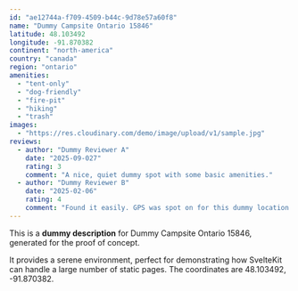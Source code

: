 ```yaml
---
id: "ae12744a-f709-4509-b44c-9d78e57a60f8"
name: "Dummy Campsite Ontario 15846"
latitude: 48.103492
longitude: -91.870382
continent: "north-america"
country: "canada"
region: "ontario"
amenities:
  - "tent-only"
  - "dog-friendly"
  - "fire-pit"
  - "hiking"
  - "trash"
images:
  - "https://res.cloudinary.com/demo/image/upload/v1/sample.jpg"
reviews:
  - author: "Dummy Reviewer A"
    date: "2025-09-027"
    rating: 3
    comment: "A nice, quiet dummy spot with some basic amenities."
  - author: "Dummy Reviewer B"
    date: "2025-02-06"
    rating: 4
    comment: "Found it easily. GPS was spot on for this dummy location."
---
```


This is a **dummy description** for Dummy Campsite Ontario 15846, generated for the proof of concept.

It provides a serene environment, perfect for demonstrating how SvelteKit can handle a large number of static pages. The coordinates are 48.103492, -91.870382.
